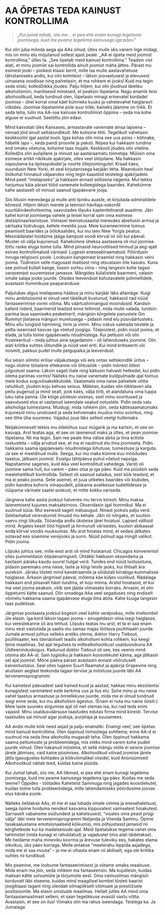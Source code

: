 # AA ÕPETAS TEDA KAINUST KONTROLLIMA
> *„Kui jumal tahab, siis me… ei pea ehk enam kunagi tegelema joomisega, kuid me peame tegelema kainusega iga päev.”*

Kui olin juba mõnda aega aja AAs olnud, ütles mulle üks vanem liige midagi, mis on minu elu mõjutanud sellest ajast peale. „AA ei õpeta meid joomist kontrollima,” ütles ta. „See õpetab meid kainust kontrollima.” Teadsin vist alati, et minu joomist sai kontrollida ainult joomist maha jättes. Pärast mu esimest jooki – pisikest klaasi šerrit, mille isa mulle aastavahetuse tähistamiseks andis, kui olin kolmteist – läksin joovastusest ja elevusest uimasena voodisse ning palvetasin, et ma rohkem ei jooks! Kuid ma tegin seda siiski, kolledžiikka jõudes. Palju hiljem, kui olin jõudnud täieliku alkoholismini, manitsesid inimesed, et peaksin lõpetama. Nagu enamik teisi alkohoolikuid, keda tundnud olen, lõpetasin minagi erinevatel kordadel joomise – ühel korral omal käel kümneks kuuks ja vahetevahel haiglaravil viibides. Joomise lõpetamine pole suur trikk; kaineks jäämine on trikk. Et seda teha, tulin ma AA-sse kainuse kontrollimist õppima – seda ma kohe alguse ei suutnud. Seetõttu jõin edasi.

Mind kasvatati üles Kansases, armastavate vanemate ainsa lapsena – nemad jõid ainult seltskondlikult. Me kolisime tihti. Tegelikult vahetasin keskkoolini igal aastal kooli. Igas kohas olin mina see uus poiss – kõhnake, häbelik laps –, keda pandi proovile ja peksti. Niipea kui hakkasin tundma end omaks võetuna, kolisime taas mujale. Keskkooli jõudes olin viieline. Kolledžis olin auõpilane ja minust sai aastaraamatu toimetaja. Müüsin oma esimese artikli riiklikule ajakirjale, olles veel üliõpilane. Ma hakkasin napsutama ka õpilaspidudel ja noorte õllejoomingutel. Kraad käes, suundusin New Yorki, et seal kirjutamisega karjääri teha. Maandusin heal töökohal hinnatud väljaandes ning tegin kaastöid teistelegi ajakirjadele. Mind peeti “imelapseks” ja hakkasin ennast sellisena nägema. Mul tekkis harjumus käia pärast tööd vanemate kolleegidega baarides. Kahekümne kahe aastaselt oli minust saanud igapäevane jooja.

Siis liitusin mereväega ja mulle anti lipniku auaste, et kirjutada admiralidele kõnesid. Hiljem läksin merele ja teenisin hävitaja-eskordil suurtükiväeohvitserina, saavutades lõpuks kaptenleitnandi auastme. Jäin kahel korral joomisega vahele ja teisel korral sain oma esimese distsiplinaarkaristuse. Viimasel teenistusaastal mereväes abiellusin armsa ja särtsaka tüdrukuga, kellele meeldis juua. Meie kurameerimine toimus peamiselt baarides ja öölokaalides, kui mu laev New Yorgis peatus. Mesinädalatel hoidsime jääga šampust voodi kõrval nii ööl kui päeval. Muster oli välja kujunenud. Kahekümne üheksa aastasena oli mul joomise tõttu raske eluga toime tulla. Mind piinasid neurootilised hirmud ja aeg-ajalt esines kontrollimatuid värinaid. Lugesin eneseabiraamatuid. Pöördusin innuga religiooni poole. Loobusin kangemast kraamist ning hakkasin veini jooma. Tüdinesin selle magusast maitsest ning otsustasin õlle kasuks. Kuna see polnud küllalt kange, lisasin sortsu viina – ning langesin kohe tagasi varasemast suuremasse jamasse. Mängides külalistele baarmeni, valasin omale salaja jooke juurde. Otsides leevendust kohutavatele pohmellidele, avastasin hommikuse peaparanduse.

Paljulubav algus imelapsena hääbus ja minu karjäär läks allamäge. Kuigi minu ambitsioonid ei olnud veel täielikult kustunud, hakkasid nad nüüd fantaseerimise vormi võtma. Mu väärtushinnangud moondusid. Kandsin kalleid riideid, baarmenid teadsid enne tellimist, mida mulle valada, tundsin parima laua saamiseks peakelnerit, mängisin kõrgetele panustele Gin Rummyt jõelaeva mänguri muretusega – pidasin neid elu püsiväärtusteks. Minu ellu tungisid hämming, hirm ja vimm. Minu oskus valetada teistele ja petta iseennast kasvas iga võetud joogiga. Tõepoolest, pidin nüüd jooma, et elada, ja tulla toime igapäevaelu nõudmistega. Kui pettusin või olin frustreeritud – mida juhtus aina sagedamini – oli lahenduseks joomine. Olin alati kriitika suhtes ülitundlik ja nüüd veel eriti. Kui mind kritiseeriti või noomiti, pakkus pudel mulle pelgupaika ja leevendust.

Kui seisin silmitsi erilise väljakutsega või ees ootas seltskondlik üritus – nagu oluline tööalane ettekanne või õhtusöök – pidin mõnest õllest julgustust saama. Läksin sageli liiale ning käitusin halvasti hetkedel, kui pidin olema parimas vormis! Näiteks mu naise vanemate kuldpulmade ajal toimus meie kodus suguvõsakokkutulek. Vaatamata oma naise palvetele võtta rahulikult, jõudsin koju kehvas seisus. Mäletan, kuidas olin tiibklaveri alla peitu pugenud ja mind sealt, jook käes, välja tiriti, et alandatuna oma tuppa luku taha panna. Üle kõige piinlesin sisimas, sest minu sooritused ja saavutused elus ei vastanud iseendale seatud ootustele. Pidin seda valu alkoholiga tuimestama. Muidugi, mida rohkem jõin, seda kättesaamatumaks kujunesid minu unistused ja seda kehvemaks muutus minu sooritus, ning see lõhe üha suurenes. Vajadus juua läks sellest veelgi hullemaks.

Neljakümneselt tekkis mu õllekõhus suur mügarik ja ma kartsin, et see on kasvaja. Arst teatas aga, et see on laienenud maks ja ütles, et pean joomise lõpetama. Nii ma tegin. Sain ree peale ilma välise abita ja ilma eriliste raskusteta – välja arvatud see, et ma ei nautinud elu ilma joomiseta. Pidin hakkama saama igapäevaelu nõudmistega lohutuse, tuimestuse ja karguta. Ja see ei meeldinud mulle. Seega, kui mu maks kümne kuu möödudes taastus, jätkasin joomist. Esialgu tähtpäeva puhul võetud napsiga. Napsitamine sagenes, kuid ikka veel kontrollitud vahedega. Varsti oli joomine sama hull, kui varem – päev otsa ja iga päev. Kuid ma püüdsin seda meeleheitlikult kontrollida. Sellest oli saanud saladus, sest kõik teadsid, et ma ei peaks jooma. Selle asemel, et juua uhketes baarides või klubides, pidin kandma kohvris viinapudelit, põikama avalikesse tualettidesse ja rüüpama värinate saatel soskust, et mitte kokku variseda.

Järgneva kahe aasta jooksul halvenes mu tervis kiiresti. Minu maksa laienemisest kujunes maksatsirroos. Oksendasin igal hommikul. Ma ei suutnud süüa. Mul esinesid sageli mäluaugud. Ninast jooksis palju verd. Seletamatud verevalumid ilmusid mu kehale. Jäin nii nõrgaks, et suutsin vaevu ringi liikuda. Tööandja andis üksteise järel hoiatusi. Lapsed vältisid mind. Ärgates keset ööd higiselt ja hirmunult värisedes, kuulsin abikaasat enda kõrval voodis nuuksumas. Mu arst hoiatas mind, et sedasi jätkates ootavad ees sisemine verejooks ja surm. Nüüd polnud aga mingit valikut. Pidin jooma.

Lõpuks juhtus see, mille eest arst oli mind hoiatanud. Chicagos konverentsil olles pummeldasin ööpäevaringselt. Ühtäkki hakkasin oksendama ja kaotasin päraku kaudu suurel hulgal verd. Tundes end nüüd lootusetuna, pidasin paremaks oma naise, laste ja kõigi teiste jaoks, kui lihtsalt ära sureksin. Järsku tõsteti mind kanderaamile ja sõidutati kiirabiga kummalisse haiglasse. Ärkasin järgmisel päeval, mõlema käe küljes voolikud. Nädalaga hakkasin end piisavalt hästi tundma, et koju minna. Arstid hoiatasid, et kui ma veel jooma peaksin, võib see jääda viimaseks korraks. Arvasin, et olin õppetunni kätte saanud. Olin omadega ikka veel segaduses ning endiselt võimetu hakkama saama igapäevase eluga ilma abita. Kahe kuuga langesin taas pudelisse.

Järgmise poolaasta jooksul kogesin veel kahte verejooksu, mille imekombel üle elasin. Iga kord läksin tagasi jooma – smugeldasin viina isegi haiglasse, kui vereülekanne oli ära tehtud. Lõpuks teatas mu arst, et ta ei saa enam minu eest vastutada ja saatis mu samas majas töötava psühhiaatri juurde. Jumala armust juhtus selleks arstiks olema, doktor Harry Tiebout, psühhiaater, kes tõenäoliselt teadis alkoholismi kohta rohkem, kui keegi teine maailmas. Sel ajal tegutses ta mittealkohoolikust usaldusisikuna AA Üldteeninduskogus. Kadunud doktor Tiebout oli see, kes veenis mind otsima abi AA-st. Sain tugiisiku ja hakkasin koosolekutel käima, aga jätkasin sel ajal joomist. Mõne päeva pärast avastasin ennast võõrutuselt kainestustalus. Seal olles lugesin Suurt Raamatut ja ajakirja Grapevine ning alustasin aeglast teekonda tagasi tervise ja mõistuse juurde läbi AA tervenemisprogrammi.

Kui kainetest päevadest said kained kuud ja aastad, hakkas minu eksistentsi kunagistest varemetest esile kerkima uus ja ilus elu. Suhe minu ja mu naise vahel taastus armastuse ja õnnelikkuse juurde, mida me ei olnud tundnud isegi enne seda, kui mu alkoholism ägestus. (Enam ei nuta mu naine öösiti.) Meie laste suureks sirgumise ajal oli neil olemas isa, kui nad teda enim vajasid. Minu usaldusväärsuse taastudes edutas firma mind kiiresti. Tervise taastudes sai minust agar jooksja, purjetaja ja suusamees.

AA andis mulle kõik need asjad ja palju enamatki. Enamgi veel, see õpetas mind kainust kontrollima. Olen õppinud inimestega suhtlema; enne AA-d ei suutnud ma seda ilma alkoholita mugavalt teha. Olen õppinud hakkama saama pettumuste ja probleemidega, mis oleks mind varem kohe pudeli juurde viinud. Olen hakanud mõistma, et selle mängu mõte ei seisne joomise järele jätmises, vaid kaine püsimises. Alkohoolikud võivad joomise järele jätta igasugustes kohtades ja kõikvõimalikel viisidel, kuid Anonüümsed Alkohoolikud näitab teed, kuidas kaine püsida.

Kui Jumal tahab, siis me, AA liikmed, ei pea ehk enam kunagi tegelema joomisega, kuid me peame kainusega tegelema iga päev. Kuidas me seda teeme? Õppides - töötades Kaheteist Sammuga ning jagades koosolekutel, kuidas toime tulla probleemidega, mille lahendamiseks pöördusime joovas elus käraka poole.

Näiteks öeldakse AAs, et me ei saa lubada omale vimma ja enesehaletsust, seega õpime hoiduma nendest kasvama kippuvatest vaimsetest hoiakutest. Sarnaselt vabaneme süütundest ja kahetsusest, “visates oma peast prügi välja” läbi meie tervenemisprogrammi Neljanda ja Viienda Sammu. Õpime tasakaalustama emotsionaalseid kõikumisi, mis põhjustasid jamasid nii kõrghetkede kui ka madalseisude ajal. Meid õpetatakse tegema vahet oma tahtmistel (mida kunagi ei rahuldatud) ja vajadustel (mis alati täidetakse). Me heidame maha mineviku koorma ja ärevuse tuleviku ees, hakates elama olevikus, üks päev korraga. Meile antakse “meelerahu leppida asjadega, mida me ei saa muuta” – ja me ei vihasta enam nii äkiliselt, ega ole kriitika suhtes nii tundlikud.

Mis peamine, me loobume fantaseerimisest ja võtame omaks reaalsuse. Mida enam ma jõin, seda rohkem ma fantaseerisin. Ma kujutlesin, kuidas maksan kätte solvumiste ja tõrjumiste eest. Oma vaimusilmas mängisin korduvalt läbi stseene, kuidas mind maagilisel kombel tõsteti baarist joogiklaasi tagant ning ülendati silmapilkselt võimsale ja prestiižsele positsioonile. Ma elasin unistuste maailmas. Hellalt juhtis AA mind oma fantaasiamaailmast selleni, et saan tegelikkuse avasüli vastu võtta. Avastasin, et see on ilus! Viimaks olin ma rahus iseendaga. Teistega ka. Ja Jumalaga.
